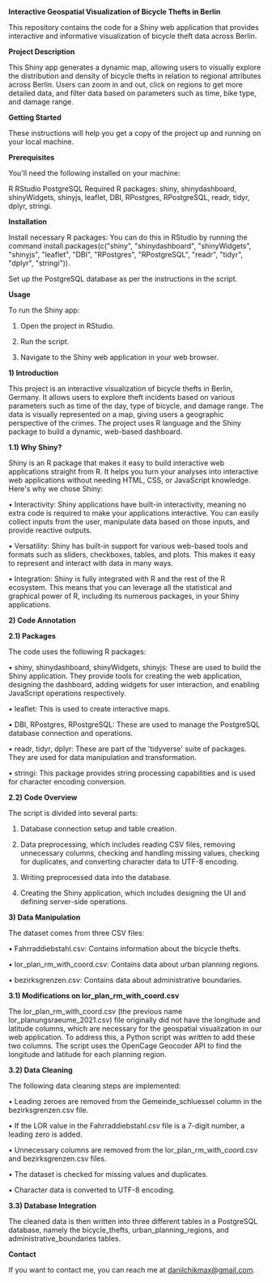 **Interactive Geospatial Visualization of Bicycle Thefts in Berlin**

This repository contains the code for a Shiny web application that provides interactive and informative visualization of bicycle theft data across Berlin.

**Project Description**

This Shiny app generates a dynamic map, allowing users to visually explore the distribution and density of bicycle thefts in relation to regional attributes across Berlin. Users can zoom in and out, click on regions to get more detailed data, and filter data based on parameters such as time, bike type, and damage range.

**Getting Started**

These instructions will help you get a copy of the project up and running on your local machine.

**Prerequisites**

You'll need the following installed on your machine:

R
RStudio
PostgreSQL
Required R packages: shiny, shinydashboard, shinyWidgets, shinyjs, leaflet, DBI, RPostgres, RPostgreSQL, readr, tidyr, dplyr, stringi.

**Installation**

Install necessary R packages: You can do this in RStudio by running the command install.packages(c("shiny", "shinydashboard", "shinyWidgets", "shinyjs", "leaflet", "DBI", "RPostgres", "RPostgreSQL", "readr", "tidyr", "dplyr", "stringi")).

Set up the PostgreSQL database as per the instructions in the script.

**Usage**

To run the Shiny app:

1) Open the project in RStudio.

2) Run the script.

4) Navigate to the Shiny web application in your web browser.

**1) Introduction**

This project is an interactive visualization of bicycle thefts in Berlin, Germany. It allows users to explore theft incidents based on various parameters such as time of the day, type of bicycle, and damage range. The data is visually represented on a map, giving users a geographic perspective of the crimes.
The project uses R language and the Shiny package to build a dynamic, web-based dashboard.

**1.1) Why Shiny?**

Shiny is an R package that makes it easy to build interactive web applications straight from R. It helps you turn your analyses into interactive web applications without needing HTML, CSS, or JavaScript knowledge. Here's why we chose Shiny:

•	Interactivity: Shiny applications have built-in interactivity, meaning no extra code is required to make your applications interactive. You can easily collect inputs from the user, manipulate data based on those inputs, and provide reactive outputs.

•	Versatility: Shiny has built-in support for various web-based tools and formats such as sliders, checkboxes, tables, and plots. This makes it easy to represent and interact with data in many ways.

•	Integration: Shiny is fully integrated with R and the rest of the R ecosystem. This means that you can leverage all the statistical and graphical power of R, including its numerous packages, in your Shiny applications.

**2) Code Annotation**

**2.1) Packages**

The code uses the following R packages:

•	shiny, shinydashboard, shinyWidgets, shinyjs: These are used to build the Shiny application. They provide tools for creating the web application, designing the dashboard, adding widgets for user interaction, and enabling JavaScript operations respectively.

•	leaflet: This is used to create interactive maps.

•	DBI, RPostgres, RPostgreSQL: These are used to manage the PostgreSQL database connection and operations.

•	readr, tidyr, dplyr: These are part of the 'tidyverse' suite of packages. They are used for data manipulation and transformation.

•	stringi: This package provides string processing capabilities and is used for character encoding conversion.

**2.2) Code Overview**

The script is divided into several parts:

1.	Database connection setup and table creation.

2.	Data preprocessing, which includes reading CSV files, removing unnecessary columns, checking and handling missing values, checking for duplicates, and converting character data to UTF-8 encoding.

3.	Writing preprocessed data into the database.

4.	Creating the Shiny application, which includes designing the UI and defining server-side operations.

**3) Data Manipulation**

The dataset comes from three CSV files:

•	Fahrraddiebstahl.csv: Contains information about the bicycle thefts.

•	lor_plan_rm_with_coord.csv: Contains data about urban planning regions.

•	bezirksgrenzen.csv: Contains data about administrative boundaries.

**3.1) Modifications on lor_plan_rm_with_coord.csv**

The lor_plan_rm_with_coord.csv (the previous name lor_planungsraeume_2021.csv) file originally did not have the longitude and latitude columns, which are necessary for the geospatial visualization in our web application. To address this, a Python script was written to add these two columns. The script uses the OpenCage Geocoder API to find the longitude and latitude for each planning region.

**3.2) Data Cleaning**

The following data cleaning steps are implemented:

•	Leading zeroes are removed from the Gemeinde_schluessel column in the bezirksgrenzen.csv file.

•	If the LOR value in the Fahrraddiebstahl.csv file is a 7-digit number, a leading zero is added.

•	Unnecessary columns are removed from the lor_plan_rm_with_coord.csv and bezirksgrenzen.csv files.

•	The dataset is checked for missing values and duplicates.

•	Character data is converted to UTF-8 encoding.

**3.3) Database Integration**

The cleaned data is then written into three different tables in a PostgreSQL database, namely the bicycle_thefts, urban_planning_regions, and administrative_boundaries tables.

**Contact**

If you want to contact me, you can reach me at danilchikmax@gmail.com.
